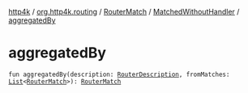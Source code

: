 [http4k](../../../index.md) / [org.http4k.routing](../../index.md) / [RouterMatch](../index.md) / [MatchedWithoutHandler](index.md) / [aggregatedBy](./aggregated-by.md)

# aggregatedBy

`fun aggregatedBy(description: `[`RouterDescription`](../../-router-description/index.md)`, fromMatches: `[`List`](https://kotlinlang.org/api/latest/jvm/stdlib/kotlin.collections/-list/index.html)`<`[`RouterMatch`](../index.md)`>): `[`RouterMatch`](../index.md)